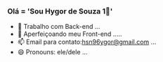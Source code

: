 ### Olá = 'Sou Hygor de Souza 1👋'


- 🔭 Trabalho com Back-end ...
- 🌱 Aperfeiçoando meu Front-end .....
- 📫 Email para contato:hsn96ygor@gmail.com ...
- 😄 Pronouns: ele/dele ...

